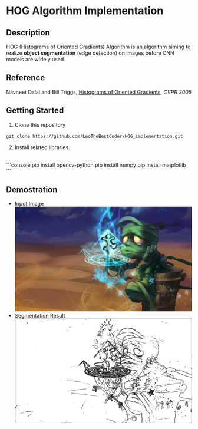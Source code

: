 # HOG Algorithm Implementation

## Description
HOG (Histograms of Oriented Gradients) Algorithm is an algorithm aiming to realize **object segmentation** (edge detection) on images before CNN models are widely used. 

## Reference
Navneet Dalal and Bill Triggs, [Histograms of Oriented Gradients](https://lear.inrialpes.fr/people/triggs/pubs/Dalal-cvpr05.pdf), *CVPR 2005*

## Getting Started
1. Clone this repository
```
git clone https://github.com/LeoTheBestCoder/HOG_implementation.git
```
2. Install related libraries
</br>
```console
pip install opencv-python
pip install numpy
pip install matplotlib
```

## Demostration
* Input Image
![](amumu.jpg)
* Segmentation Result
![](edge.jpg)